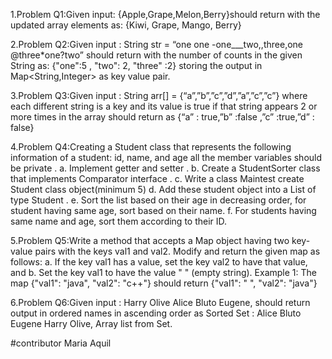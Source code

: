 1.Problem Q1:Given input: {Apple,Grape,Melon,Berry}should return with the updated array elements as: {Kiwi, Grape, Mango, Berry} 

2.Problem Q2:Given input : String str = “one one -one___two,,three,one @three*one?two” should return with the number of counts in the given String as: {"one":5 , "two":
2, "three" :2} storing the output in Map<String,Integer> as key value pair.

3.Problem Q3:Given input : String arr[] = {“a”,”b”,”c”,”d”,”a”,”c”,”c”} where each different string is a key and its value is true if that string appears 2 or more times in the array should return as {“a” : true,”b” :false ,”c” :true,”d” : false}

4.Problem Q4:Creating a Student class that represents the following information of a student: id, name, and age all the member variables should be private .
a. Implement getter and setter . 
b. Create a StudentSorter class that implements Comparator interface . 
c. Write a class Maintest create Student class object(minimum 5) 
d. Add these student object into a List of type Student . 
e. Sort the list based on their age in decreasing order, for student having same age, sort based on their name. 
f. For students having same name and age, sort them according to their ID.

5.Problem Q5:Write a method that accepts a Map object having two key-value pairs with the keys val1 and val2. Modify and return the given map as follows: 
a. If the key val1 has a value, set the key val2 to have that value, and 
b. Set the key val1 to have the value " " (empty string). 
Example 1: The map {"val1": "java", "val2": "c++"} should return {"val1": " ", "val2": "java"} 


6.Problem Q6:Given input : Harry Olive Alice Bluto Eugene, should return output in ordered names in ascending order as Sorted Set : Alice Bluto Eugene Harry Olive, Array list from Set.

#contributor
Maria Aquil
